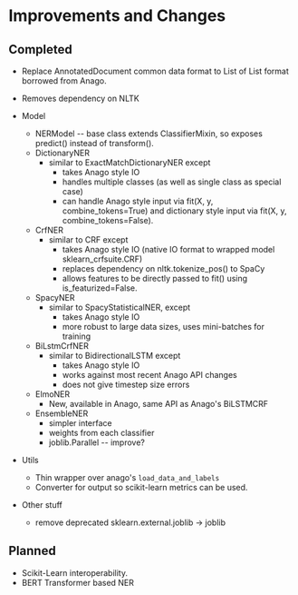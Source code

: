 # Improvements and Changes

## Completed

* Replace AnnotatedDocument common data format to List of List format borrowed from Anago.
* Removes dependency on NLTK
* Model
  * NERModel -- base class extends ClassifierMixin, so exposes predict() instead of transform().
  * DictionaryNER
    * similar to ExactMatchDictionaryNER except
      * takes Anago style IO
      * handles multiple classes (as well as single class as special case)
      * can handle Anago style input via fit(X, y, combine_tokens=True) and dictionary style input via fit(X, y, combine_tokens=False).
  * CrfNER
    * similar to CRF except
      * takes Anago style IO (native IO format to wrapped model sklearn_crfsuite.CRF)
      * replaces dependency on nltk.tokenize_pos() to SpaCy
      * allows features to be directly passed to fit() using is_featurized=False.
  * SpacyNER
    * similar to SpacyStatisticalNER, except
      * takes Anago style IO
      * more robust to large data sizes, uses mini-batches for training
  * BiLstmCrfNER
    * similar to BidirectionalLSTM except
      * takes Anago style IO
      * works against most recent Anago API changes
      * does not give timestep size errors
  * ElmoNER
    * New, available in Anago, same API as Anago's BiLSTMCRF
  * EnsembleNER
    * simpler interface 
    * weights from each classifier
    * joblib.Parallel -- improve?
* Utils
  * Thin wrapper over anago's `load_data_and_labels`
  * Converter for output so scikit-learn metrics can be used.

* Other stuff
  * remove deprecated sklearn.external.joblib -> joblib

## Planned

* Scikit-Learn interoperability.
* BERT Transformer based NER
